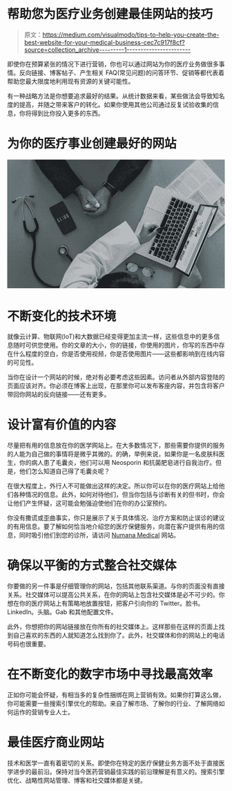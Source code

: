 # 帮助您为医疗业务创建最佳网站的技巧

> 原文：<https://medium.com/visualmodo/tips-to-help-you-create-the-best-website-for-your-medical-business-cec7c917f8cf?source=collection_archive---------1----------------------->

即使你在预算紧张的情况下进行营销，你也可以通过网站为你的医疗业务做很多事情。反向链接、博客帖子、产生相关 FAQ(常见问题)的问答环节、促销等都代表着帮助您最大限度地利用现有资源的关键可能性。

有一种战略方法是你想要追求最好的结果。从统计数据来看，某些做法会导致知名度的提高，并随之带来客户的转化。如果你使用其他公司通过反复试验收集的信息，你将得到比你投入更多的东西。

# 为你的医疗事业创建最好的网站

![](img/d030e985fab60adce642626bfe70625d.png)

# 不断变化的技术环境

就像云计算、物联网(IoT)和大数据已经变得更加主流一样，这些信息中的更多信息随时可供您使用。你的文章的大小，你的链接，你使用的图片，你写的东西中存在什么程度的空白，你是否使用视频，你是否使用图片——这些都影响到在线内容的可见性。

当你在设计一个网站的时候，绝对有必要考虑这些因素。访问者从外部内容登陆的页面应该对齐。你必须在博客上出现，在那里你可以发布客座内容，并包含将客户带回你网站的反向链接——还有更多。

# 设计富有价值的内容

尽量把有用的信息放在你的医学网站上。在大多数情况下，那些需要你提供的服务的人能为自己做的事情将是微乎其微的。的确，举例来说，如果你是一名皮肤科医生，你的病人患了毛囊炎，他们可以用 Neosporin 和抗菌肥皂进行自我治疗。但是，他们怎么知道自己得了毛囊炎呢？

在很大程度上，外行人不可能做出这样的决定。所以你可以在你的医疗网站上给他们各种情况的信息。此外，如何对待他们，但当你包括与诊断有关的但书时，你会让他们产生怀疑，这可能会勉强迫使他们在你的办公室预约。

你没有撒谎或歪曲事实，你只是展示了关于具体情况、治疗方案和防止误诊的建议的有用信息。要了解如何恰当地介绍您的医疗保健服务，向潜在客户提供有用的信息，同时吸引他们到您的诊所，请访问 [Numana Medical](https://www.numanamedical.com/marketing-plastic-surgery) 网站。

# 确保以平衡的方式整合社交媒体

你要做的另一件事是仔细管理你的网站，包括其他联系渠道。与你的页面没有直接关系。社交媒体可以提高公共关系，在你的网站上包含社交媒体是必不可少的。你想在你的医疗网站上有策略地放置按钮，把客户引向你的 Twitter。脸书。LinkedIn。头脑。Gab 和其他配置文件。

此外，你想把你的网站链接放在你所有的社交媒体上。这样那些在这样的页面上找到自己喜欢的东西的人就知道怎么找到你了。此外，社交媒体和你的网站上的电话号码也很重要。

# 在不断变化的数字市场中寻找最高效率

正如你可能会怀疑，有相当多的复杂性捆绑在网上营销有效。如果你打算这么做，你可能需要一些搜索引擎优化的帮助。来自了解市场、了解你的行业、了解网络如何运作的营销专业人士。

# 最佳医疗商业网站

技术和医学一直有着密切的关系。即使你在特定的医疗保健业务方面不处于直接医学进步的最前沿。保持对当今医药营销最佳实践的前沿理解是有意义的。搜索引擎优化、战略性网站管理、博客和社交媒体都是关键。